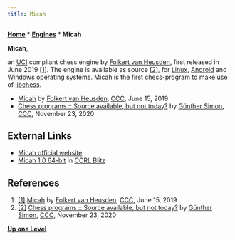 ```yaml
---
title: Micah
---
```

**[Home](Home "Home") \* [Engines](Engines "Engines") \* Micah**


**Micah**,  

an [UCI](UCI "UCI") compliant chess engine by [Folkert van Heusden](Folkert_van_Heusden "Folkert van Heusden"), first released in June 2019 <a id="cite-note-1" href="#cite-ref-1">[1]</a>. The engine is available as source <a id="cite-note-2" href="#cite-ref-2">[2]</a>, for [Linux](Linux "Linux"), [Android](Android "Android") and [Windows](Windows "Windows") operating systems. Micah is the first chess-program to make use of [libchess](Libchess "Libchess").






* [Micah](http://www.talkchess.com/forum3/viewtopic.php?f=2&t=71019) by [Folkert van Heusden](Folkert_van_Heusden "Folkert van Heusden"), [CCC](CCC "CCC"), June 15, 2019
* [Chess programs :: Source available, but not today?](http://www.talkchess.com/forum3/viewtopic.php?f=7&t=75904) by [Günther Simon](G%C3%BCnther_Simon "Günther Simon"), [CCC](CCC "CCC"), November 23, 2020


## External Links


* [Micah official website](https://vanheusden.com/chess/Micah)
* [Micah 1.0 64-bit](http://www.computerchess.org.uk/ccrl/404/cgi/engine_details.cgi?print=Details&each_game=1&eng=Micah%201.0%2064-bit) in [CCRL Blitz](CCRL "CCRL")


## References


1. <a id="cite-ref-1" href="#cite-note-1">[1]</a> [Micah](http://www.talkchess.com/forum3/viewtopic.php?f=2&t=71019) by [Folkert van Heusden](Folkert_van_Heusden "Folkert van Heusden"), [CCC](CCC "CCC"), June 15, 2019
2. <a id="cite-ref-2" href="#cite-note-2">[2]</a> [Chess programs :: Source available, but not today?](http://www.talkchess.com/forum3/viewtopic.php?f=7&t=75904) by [Günther Simon](G%C3%BCnther_Simon "Günther Simon"), [CCC](CCC "CCC"), November 23, 2020

**[Up one Level](Engines "Engines")**







 
